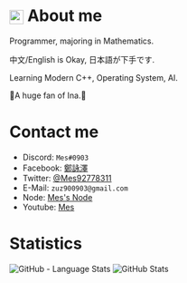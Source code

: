 # <img src="https://walfiegif.files.wordpress.com/2021/05/out-transparent-13.gif?w=745" style="vertical-align:middle" width="25px"> About me

Programmer, majoring in Mathematics.

中文/English is Okay, 日本語が下手です.

Learning Modern C++, Operating System, AI.

💜A huge fan of Ina.💜

# Contact me

+ Discord: `Mes#0903`
+ Facebook: [鄭詠澤](https://www.facebook.com/shiro.james0903)
+ Twitter: [@Mes92778311](https://twitter.com/Mes92778311)
+ E-Mail: `zuz900903@gmail.com`
+ Node: [Mes's Node](https://hackmd.io/@Mes/mes_note/https%3A%2F%2Fhackmd.io%2F%40Mes%2Fnote_preface)
+ Youtube: [Mes](https://www.youtube.com/channel/UCT3MbveOznWLlxNIdLUUOhg)

# Statistics

![GitHub - Language Stats](https://github-readme-stats.vercel.app/api/top-langs/?username=Mes0903&bg_color=90,FEFBF3,F4D19B)
![GitHub Stats](https://github-readme-stats.vercel.app/api?username=Mes0903&count_private=true&show_icons=true&bg_color=90,FEFBF3,F4D19B)
